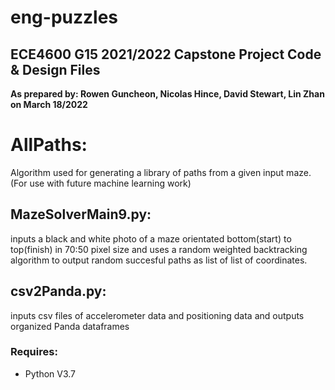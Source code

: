 # eng-puzzles
## ECE4600 G15 2021/2022 Capstone Project Code & Design Files
**As prepared by: Rowen Guncheon, Nicolas Hince, David Stewart, Lin Zhan on March 18/2022**

# AllPaths:
Algorithm used for generating a library of paths from a given input maze.  (For use with future machine learning work)

## MazeSolverMain9.py:
inputs a black and white photo of a maze orientated bottom(start) to top(finish) in 70:50 pixel size and uses a random weighted backtracking algorithm to output random succesful paths as list of list of coordinates.  

## csv2Panda.py:
inputs csv files of accelerometer data and positioning data and outputs organized Panda dataframes

### Requires:
- Python V3.7
